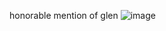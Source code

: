 honorable mention of glen
![image](https://github.com/user-attachments/assets/c5f3796a-b713-4c6f-811b-be79875040b8)



<!---
V4mqogh/V4mqogh is a ✨ special ✨ repository because its `README.md` (this file) appears on your GitHub profile.
You can click the Preview link to take a look at your changes.
--->
